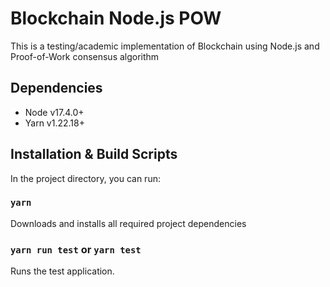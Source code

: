 # Blockchain Node.js POW

This is a testing/academic implementation of Blockchain using Node.js and Proof-of-Work consensus algorithm

## Dependencies

- Node v17.4.0+
- Yarn v1.22.18+

## Installation & Build Scripts

In the project directory, you can run:

### `yarn`

Downloads and installs all required project dependencies

### `yarn run test` or `yarn test`

Runs the test application.
